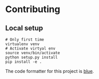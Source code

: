 # Contributing

## Local setup

```
# Only first time
virtualenv venv
# Activate virtyal env
source venv/bin/activate
python setup.py install
pip install -e .
```

The code formatter for this project is [blue](https://pypi.org/project/blue/).
